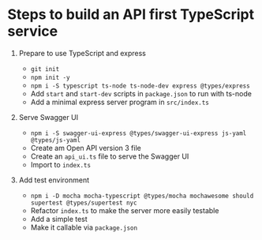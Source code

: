 # Steps to build an API first TypeScript service

1. Prepare to use TypeScript and express
    - `git init`
    - `npm init -y`
    - `npm i -S typescript ts-node ts-node-dev express @types/express`
    - Add `start` and `start-dev` scripts in `package.json` to run with ts-node
    - Add a minimal express server program in `src/index.ts`

2. Serve Swagger UI
    - `npm i -S swagger-ui-express @types/swagger-ui-express js-yaml @types/js-yaml`
    - Create am Open API version 3 file
    - Create an `api_ui.ts` file to serve the Swagger UI
    - Import to `index.ts`

3. Add test environment
    - `npm i -D mocha mocha-typescript @types/mocha mochawesome should supertest @types/supertest nyc`
    - Refactor `index.ts` to make the server more easily testable
    - Add a simple test
    - Make it callable via `package.json`
